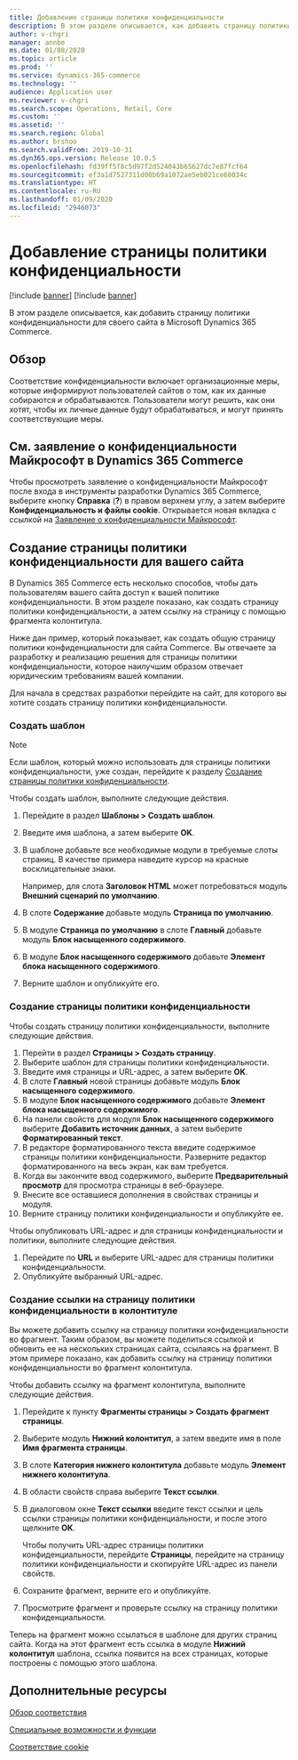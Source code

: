 ```yaml
---
title: Добавление страницы политики конфиденциальности
description: В этом разделе описывается, как добавить страницу политики конфиденциальности для своего сайта в Microsoft Dynamics 365 Commerce.
author: v-chgri
manager: annbe
ms.date: 01/08/2020
ms.topic: article
ms.prod: ''
ms.service: dynamics-365-commerce
ms.technology: ''
audience: Application user
ms.reviewer: v-chgri
ms.search.scope: Operations, Retail, Core
ms.custom: ''
ms.assetid: ''
ms.search.region: Global
ms.author: brshoo
ms.search.validFrom: 2019-10-31
ms.dyn365.ops.version: Release 10.0.5
ms.openlocfilehash: fd39ff5f8c5d97f2d524043b65627dc7e87fcf64
ms.sourcegitcommit: ef3a1d7527311d00b69a1072ae5eb021ce68034c
ms.translationtype: HT
ms.contentlocale: ru-RU
ms.lasthandoff: 01/09/2020
ms.locfileid: "2946073"
---
```

# <a name="add-a-privacy-policy-page"></a>Добавление страницы политики конфиденциальности

[!include [banner](includes/preview-banner.md)]
[!include [banner](includes/banner.md)]

В этом разделе описывается, как добавить страницу политики конфиденциальности для своего сайта в Microsoft Dynamics 365 Commerce.

## <a name="overview"></a>Обзор

Соответствие конфиденциальности включает организационные меры, которые информируют пользователей сайтов о том, как их данные собираются и обрабатываются. Пользователи могут решить, как они хотят, чтобы их личные данные будут обрабатываться, и могут принять соответствующие меры.

## <a name="review-the-microsoft-privacy-statement-in-dynamics-365-commerce"></a>См. заявление о конфиденциальности Майкрософт в Dynamics 365 Commerce

Чтобы просмотреть заявление о конфиденциальности Майкрософт после входа в инструменты разработки Dynamics 365 Commerce, выберите кнопку **Справка** (**?**) в правом верхнем углу, а затем выберите **Конфиденциальность и файлы cookie**. Открывается новая вкладка с ссылкой на [Заявление о конфиденциальности Майкрософт](https://privacy.microsoft.com/privacystatement).

## <a name="build-a-privacy-policy-page-for-your-site"></a>Создание страницы политики конфиденциальности для вашего сайта

В Dynamics 365 Commerce есть несколько способов, чтобы дать пользователям вашего сайта доступ к вашей политике конфиденциальности. В этом разделе показано, как создать страницу политики конфиденциальности, а затем ссылку на страницу с помощью фрагмента колонтитула.

Ниже дан пример, который показывает, как создать общую страницу политики конфиденциальности для сайта Commerce. Вы отвечаете за разработку и реализацию решения для страницы политики конфиденциальности, которое наилучшим образом отвечает юридическим требованиям вашей компании.

Для начала в средствах разработки перейдите на сайт, для которого вы хотите создать страницу политики конфиденциальности.

### <a name="create-a-template"></a>Создать шаблон

> [!NOTE]
> Если шаблон, который можно использовать для страницы политики конфиденциальности, уже создан, перейдите к разделу [Создание страницы политики конфиденциальности](#build-a-privacy-policy-page).

Чтобы создать шаблон, выполните следующие действия.

1. Перейдите в раздел **Шаблоны \> Создать шаблон**.
1. Введите имя шаблона, а затем выберите **OK**.
1. В шаблоне добавьте все необходимые модули в требуемые слоты страниц. В качестве примера наведите курсор на красные восклицательные знаки.

    Например, для слота **Заголовок HTML** может потребоваться модуль **Внешний сценарий по умолчанию**.

1. В слоте **Содержание** добавьте модуль **Страница по умолчанию**.
1. В модуле **Страница по умолчанию** в слоте **Главный** добавьте модуль **Блок насыщенного содержимого**.
1. В модуле **Блок насыщенного содержимого** добавьте **Элемент блока насыщенного содержимого**.
1. Верните шаблон и опубликуйте его.

### <a name="build-a-privacy-policy-page"></a>Создание страницы политики конфиденциальности

Чтобы создать страницу политики конфиденциальности, выполните следующие действия.

1. Перейти в раздел **Страницы \> Создать страницу**.
1. Выберите шаблон для страницы политики конфиденциальности.
1. Введите имя страницы и URL-адрес, а затем выберите **OK**. 
1. В слоте **Главный** новой страницы добавьте модуль **Блок насыщенного содержимого**.
1. В модуле **Блок насыщенного содержимого** добавьте **Элемент блока насыщенного содержимого**.
1. На панели свойств для модуля **Блок насыщенного содержимого** выберите **Добавить источник данных**, а затем выберите **Форматированный текст**.
1. В редакторе форматированного текста введите содержимое страницы политики конфиденциальности. Разверните редактор форматированного на весь экран, как вам требуется.
1. Когда вы закончите ввод содержимого, выберите **Предварительный просмотр** для просмотра страницы в веб-браузере.
1. Внесите все оставшиеся дополнения в свойствах страницы и модуля.
1. Верните страницу политики конфиденциальности и опубликуйте ее.

Чтобы опубликовать URL-адрес и для страницы конфиденциальности и политики, выполните следующие действия.

1. Перейдите по **URL** и выберите URL-адрес для страницы политики конфиденциальности.
1. Опубликуйте выбранный URL-адрес.

### <a name="create-a-link-to-the-privacy-policy-page-in-a-footer"></a>Создание ссылки на страницу политики конфиденциальности в колонтитуле

Вы можете добавить ссылку на страницу политики конфиденциальности во фрагмент. Таким образом, вы можете поделиться ссылкой и обновить ее на нескольких страницах сайта, ссылаясь на фрагмент. В этом примере показано, как добавить ссылку на страницу политики конфиденциальности во фрагмент колонтитула.

Чтобы добавить ссылку на фрагмент колонтитула, выполните следующие действия.

1. Перейдите к пункту **Фрагменты страницы \> Создать фрагмент страницы**.
1. Выберите модуль **Нижний колонтитул**, а затем введите имя в поле **Имя фрагмента страницы**.
1. В слоте **Категория нижнего колонтитула** добавьте модуль **Элемент нижнего колонтитула**.
1. В области свойств справа выберите **Текст ссылки**.
1. В диалоговом окне **Текст ссылки** введите текст ссылки и цель ссылки страницы политики конфиденциальности, и после этого щелкните **OK**.

    Чтобы получить URL-адрес страницы политики конфиденциальности, перейдите **Страницы**, перейдите на страницу политики конфиденциальности и скопируйте URL-адрес из панели свойств.

1. Сохраните фрагмент, верните его и опубликуйте.
1. Просмотрите фрагмент и проверьте ссылку на страницу политики конфиденциальности.

Теперь на фрагмент можно ссылаться в шаблоне для других страниц сайта. Когда на этот фрагмент есть ссылка в модуле **Нижний колонтитул** шаблона, ссылка появится на всех страницах, которые построены с помощью этого шаблона.

## <a name="additional-resources"></a>Дополнительные ресурсы

[Обзор соответствия](compliance-overview.md)

[Специальные возможности и функции](accessibility.md)

[Соответствие cookie](cookie-compliance.md)
